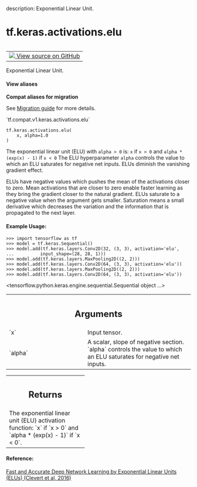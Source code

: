description: Exponential Linear Unit.

<div itemscope itemtype="http://developers.google.com/ReferenceObject">
<meta itemprop="name" content="tf.keras.activations.elu" />
<meta itemprop="path" content="Stable" />
</div>

# tf.keras.activations.elu

<!-- Insert buttons and diff -->

<table class="tfo-notebook-buttons tfo-api nocontent" align="left">
<td>
  <a target="_blank" href="https://github.com/tensorflow/tensorflow/blob/r2.4/tensorflow/python/keras/activations.py#L90-L137">
    <img src="https://www.tensorflow.org/images/GitHub-Mark-32px.png" />
    View source on GitHub
  </a>
</td>
</table>



Exponential Linear Unit.

<section class="expandable">
  <h4 class="showalways">View aliases</h4>
  <p>
<b>Compat aliases for migration</b>
<p>See
<a href="https://www.tensorflow.org/guide/migrate">Migration guide</a> for
more details.</p>
<p>`tf.compat.v1.keras.activations.elu`</p>
</p>
</section>

<pre class="devsite-click-to-copy prettyprint lang-py tfo-signature-link">
<code>tf.keras.activations.elu(
    x, alpha=1.0
)
</code></pre>



<!-- Placeholder for "Used in" -->

The exponential linear unit (ELU) with `alpha > 0` is:
`x` if `x > 0` and
`alpha * (exp(x) - 1)` if `x < 0`
The ELU hyperparameter `alpha` controls the value to which an
ELU saturates for negative net inputs. ELUs diminish the
vanishing gradient effect.

ELUs have negative values which pushes the mean of the activations
closer to zero.
Mean activations that are closer to zero enable faster learning as they
bring the gradient closer to the natural gradient.
ELUs saturate to a negative value when the argument gets smaller.
Saturation means a small derivative which decreases the variation
and the information that is propagated to the next layer.

#### Example Usage:



```
>>> import tensorflow as tf
>>> model = tf.keras.Sequential()
>>> model.add(tf.keras.layers.Conv2D(32, (3, 3), activation='elu',
...          input_shape=(28, 28, 1)))
>>> model.add(tf.keras.layers.MaxPooling2D((2, 2)))
>>> model.add(tf.keras.layers.Conv2D(64, (3, 3), activation='elu'))
>>> model.add(tf.keras.layers.MaxPooling2D((2, 2)))
>>> model.add(tf.keras.layers.Conv2D(64, (3, 3), activation='elu'))
```

<tensorflow.python.keras.engine.sequential.Sequential object ...>

<!-- Tabular view -->
 <table class="responsive fixed orange">
<colgroup><col width="214px"><col></colgroup>
<tr><th colspan="2"><h2 class="add-link">Arguments</h2></th></tr>

<tr>
<td>
`x`
</td>
<td>
Input tensor.
</td>
</tr><tr>
<td>
`alpha`
</td>
<td>
A scalar, slope of negative section. `alpha` controls the value to
which an ELU saturates for negative net inputs.
</td>
</tr>
</table>



<!-- Tabular view -->
 <table class="responsive fixed orange">
<colgroup><col width="214px"><col></colgroup>
<tr><th colspan="2"><h2 class="add-link">Returns</h2></th></tr>
<tr class="alt">
<td colspan="2">
The exponential linear unit (ELU) activation function: `x` if `x > 0` and
`alpha * (exp(x) - 1)` if `x < 0`.
</td>
</tr>

</table>



#### Reference:

[Fast and Accurate Deep Network Learning by Exponential Linear Units
(ELUs) (Clevert et al, 2016)](https://arxiv.org/abs/1511.07289)
